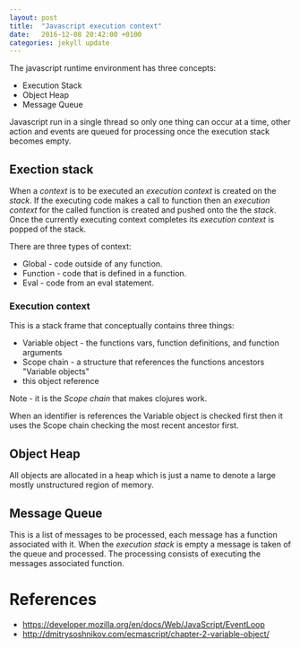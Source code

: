 ```yaml
---
layout: post
title:  "Javascript execution context"
date:   2016-12-08 20:42:00 +0100
categories: jekyll update
---
```


The javascript runtime environment has three concepts:

* Execution Stack
* Object Heap
* Message Queue


Javascript run in a single thread so only one thing can occur at a time, other action and events are queued for processing once the execution stack becomes empty.


## Exection stack

When a _context_ is to be executed an _execution context_ is created on the _stack_.  If the executing code makes a call to function then an _execution context_ for the called function is created and pushed onto the the _stack_.  Once the currently executing context completes its _execution context_ is popped of the stack.

There are three types of context:

* Global - code outside of any function.
* Function - code that is defined in a function.
* Eval - code from an eval statement.


### Execution context

This is a stack frame that conceptually contains three things:

* Variable object - the functions vars, function definitions, and function arguments
* Scope chain - a structure that references the functions ancestors "Variable objects"
* this object reference

Note - it is the _Scope chain_ that makes clojures work.

When an identifier is references the Variable object is checked first then it uses the Scope chain checking the most recent ancestor first.


## Object Heap

All objects are allocated in a heap which is just a name to denote a large mostly unstructured region of memory.


## Message Queue

This is a list of messages to be processed, each message has a function associated with it. When the _execution stack_ is empty a message is taken of the queue and processed. The processing consists of executing the messages associated function. 


# References

* https://developer.mozilla.org/en/docs/Web/JavaScript/EventLoop
* http://dmitrysoshnikov.com/ecmascript/chapter-2-variable-object/
